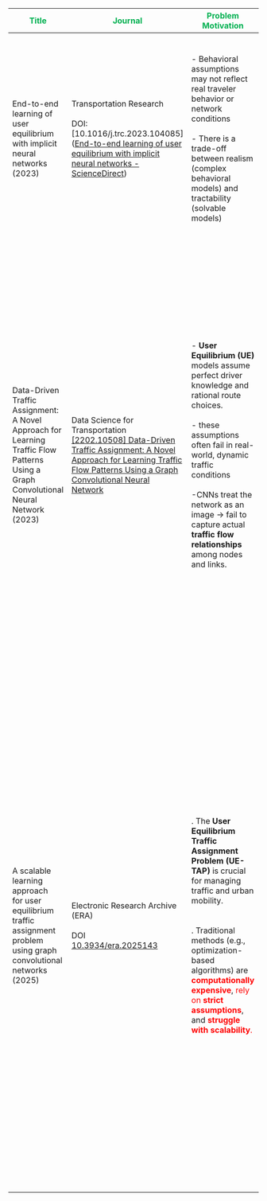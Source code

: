 



| <span style="color:rgb(0, 176, 80)">**Title**</span>                                                                                  | <span style="color:rgb(0, 176, 80)">Journal</span>                                                                                                                                                                                              | <span style="color:rgb(0, 176, 80)">Problem Motivation</span>                                                                                                                                                                                                                                                                                                                                                                                                                                       | <font color="#00b050">Key takeaway</font>                                                                                                                                                                                                                                                                                                                                                                                                                                                                                                                                                                                                                             | <font color="#00b050">The model architecture  </font>                                                                                                                                                                                                                                                                                                                                                                                                                                                                                                                                                                                                                                                                                                                                                                                                                                                                                                                                                                                                                                                   | <font color="#00b050">Limitations</font>                                                                                                                                                         |
| ------------------------------------------------------------------------------------------------------------------------------------- | ----------------------------------------------------------------------------------------------------------------------------------------------------------------------------------------------------------------------------------------------- | --------------------------------------------------------------------------------------------------------------------------------------------------------------------------------------------------------------------------------------------------------------------------------------------------------------------------------------------------------------------------------------------------------------------------------------------------------------------------------------------------- | --------------------------------------------------------------------------------------------------------------------------------------------------------------------------------------------------------------------------------------------------------------------------------------------------------------------------------------------------------------------------------------------------------------------------------------------------------------------------------------------------------------------------------------------------------------------------------------------------------------------------------------------------------------------- | ------------------------------------------------------------------------------------------------------------------------------------------------------------------------------------------------------------------------------------------------------------------------------------------------------------------------------------------------------------------------------------------------------------------------------------------------------------------------------------------------------------------------------------------------------------------------------------------------------------------------------------------------------------------------------------------------------------------------------------------------------------------------------------------------------------------------------------------------------------------------------------------------------------------------------------------------------------------------------------------------------------------------------------------------------------------------------------------------------- | ------------------------------------------------------------------------------------------------------------------------------------------------------------------------------------------------ |
| End-to-end learning of user equilibrium with implicit neural networks  <br>(2023)                                                     | Transportation Research <br> <br> DOI: [10.1016/j.trc.2023.104085]([End-to-end learning of user equilibrium with implicit neural networks - ScienceDirect](https://www.sciencedirect.com/science/article/abs/pii/S0968090X23000748?via%3Dihub)) | - Behavioral assumptions may not reflect real traveler behavior or network conditions <br><br>- There is a trade-off between realism (complex behavioral models) and tractability (solvable models)                                                                                                                                                                                                                                                                                                 | • Replace traditional behavioral models (e.g., Multinomial Logit) with Deep Neural Networks (DNNs).<br><br>• DNNs learn travelers’ route choice preferences directly from observed traffic flow data ( no pre-specified behavioral assumptions).                                                                                                                                                                                                                                                                                                                                                                                                                      | ![[Pasted image 20251019200243.png]]<br>![[Pasted image 20251019200825.png]] 1. Weught net learns travel specific weights  <br> 2. attribute Net learns path-level attributes <br> 3. Test the user equilibrium using varional inequity                                                                                                                                                                                                                                                                                                                                                                                                                                                                                                                                                                                                                                                                                                                                                                                                                                                                 |                                                                                                                                                                                                  |
| Data-Driven Traffic Assignment: A Novel Approach for Learning Traffic Flow Patterns Using a Graph Convolutional Neural Network (2023) | Data Science for Transportation <br> [[2202.10508] Data-Driven Traffic Assignment: A Novel Approach for Learning Traffic Flow Patterns Using a Graph Convolutional Neural Network](https://arxiv.org/abs/2202.10508)<br>                        | - **User Equilibrium (UE)** models assume perfect driver knowledge and rational route choices. <br> <br>- these assumptions often fail in real-world, dynamic traffic conditions <br> <br> -CNNs treat the network as an image → fail to capture actual **traffic flow relationships** among nodes and links.                                                                                                                                                                                       | - They aim to create a data-driven learning problem learn the flow patterns of a network <span style="color:rgb(255, 0, 0)">without relying on the assumptions of user behavior</span> for assigning traffic in the network.  (Like UE assumptiom that say the shortest path choice)<br> <br> - Employed the graph convolutional network (GCN) to <span style="color:rgb(255, 0, 0)">address stochastic flow diffusion under traffic randomness </span>                                                                                                                                                                                                               | The model employs a<span style="color:rgb(255, 0, 0)"> <b>Graph Convolutional Neural Network (GCNN)</b></span> to predict how travel demand spreads across a transportation network. It uses the **Origin–Destination (OD) demand matrix** and the **adjacency matrix** as inputs, but these alone cannot capture flow propagation through the network. To address this, the authors introduce a **flow <span style="color:rgb(255, 0, 0)">diffusion process**</span>, inspired by stochastic user equilibrium, modeling traffic as a probabilistic diffusion (random walk) from origins to destinations. Instead of a computationally expensive multi-step diffusion, they propose learning a **stationary diffusion process** via a single parameter matrix Θ, which acts as a learned routing matrix. This process can be formulated using either a random walk transition matrix or a Laplacian matrix. The GCNN is trained to learn Θ, enabling it to <span style="color:rgb(255, 0, 0)">predict link-level flows without explicit behavioral models or iterative equilibrium calculations.</span> | - was **not validated on real-world traffic data** <br> <br> - **did not test** robustness under **missing, noisy, or incomplete data** <br> <br>-was **not evaluated on unseen OD scenarios<br> |
| A scalable learning approach <br>for user equilibrium traffic assignment problem using graph convolutional networks <br>(2025)        | Electronic Research Archive (ERA) <br> <br> DOI <br>[10.3934/era.2025143]()                                                                                                                                                                     | . The **User Equilibrium Traffic Assignment Problem (UE-TAP)** is crucial for managing traffic and urban mobility.      <br> <br>              <br>                                        . Traditional methods (e.g., optimization-based algorithms) are <span style="color:rgb(255, 0, 0)"><b>computationally expensive</b></span>, <span style="color:rgb(255, 0, 0)">rely on <b>strict assumptions</b></span>, and <span style="color:rgb(255, 0, 0)"><b>struggle with scalability</b>.</span> | The authors aimed to **develop a new data-driven method** to solve the **User Equilibrium Traffic Assignment Problem (UE-TAP)** — that is, to estimate how traffic distributes itself in a network **when every traveler chooses the route that minimizes their own travel time** (i.e., the _user equilibrium_ condition) — <span style="color:rgb(255, 0, 0)"><b>without relying on traditional optimization or iterative algorithms</b></span>. <br> <br> Usually, to solve the UE-TAP we use opti;ization algorithmes like frank wolf algo, here in this work we want to remove the iotimization process and get the traffic flow directly learned from the model | . Replace the iterative optimization process with a **Graph Convolutional Network    <br><br>- Inputs include the **OD demand matrix**, **adjacency matrix (A)**, and **link attributes** (capacity, free-flow time, etc.).<br>    <br>- The GCN captures **spatial relationships between nodes** to produce **node embeddings**.<br>    <br>- Since traffic flows occur on **edges (links)**, node embeddings are **concatenated and fused with link features** to form **edge embeddings**.<br>    <br>- A final **regression layer** predicts the **equilibrium flow** on each road segment. <br><br> for the varaying size networks they used  **Traffic Network Partitioning** and **Dual Graph Representation and **All-or-Nothing Assignment<br>                                                                                                                                                                                                                                                                                                                                                 | - Tested mainly on **synthetic networks** <br> <br> - partitioning does **not allow communication between subgraphs**, leading to information loss                                               |
|                                                                                                                                       |                                                                                                                                                                                                                                                 |                                                                                                                                                                                                                                                                                                                                                                                                                                                                                                     |                                                                                                                                                                                                                                                                                                                                                                                                                                                                                                                                                                                                                                                                       |                                                                                                                                                                                                                                                                                                                                                                                                                                                                                                                                                                                                                                                                                                                                                                                                                                                                                                                                                                                                                                                                                                         |                                                                                                                                                                                                  |
|                                                                                                                                       |                                                                                                                                                                                                                                                 |                                                                                                                                                                                                                                                                                                                                                                                                                                                                                                     |                                                                                                                                                                                                                                                                                                                                                                                                                                                                                                                                                                                                                                                                       |                                                                                                                                                                                                                                                                                                                                                                                                                                                                                                                                                                                                                                                                                                                                                                                                                                                                                                                                                                                                                                                                                                         |                                                                                                                                                                                                  |

